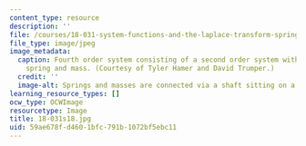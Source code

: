 ```yaml
---
content_type: resource
description: ''
file: /courses/18-031-system-functions-and-the-laplace-transform-spring-2019/59ae678fd4601bfc791b1072bf5ebc11_18-031s18.jpg
file_type: image/jpeg
image_metadata:
  caption: Fourth order system consisting of a second order system with additional
    spring and mass. (Courtesy of Tyler Hamer and David Trumper.)
  credit: ''
  image-alt: Springs and masses are connected via a shaft sitting on a metal surface.
learning_resource_types: []
ocw_type: OCWImage
resourcetype: Image
title: 18-031s18.jpg
uid: 59ae678f-d460-1bfc-791b-1072bf5ebc11
---
```


